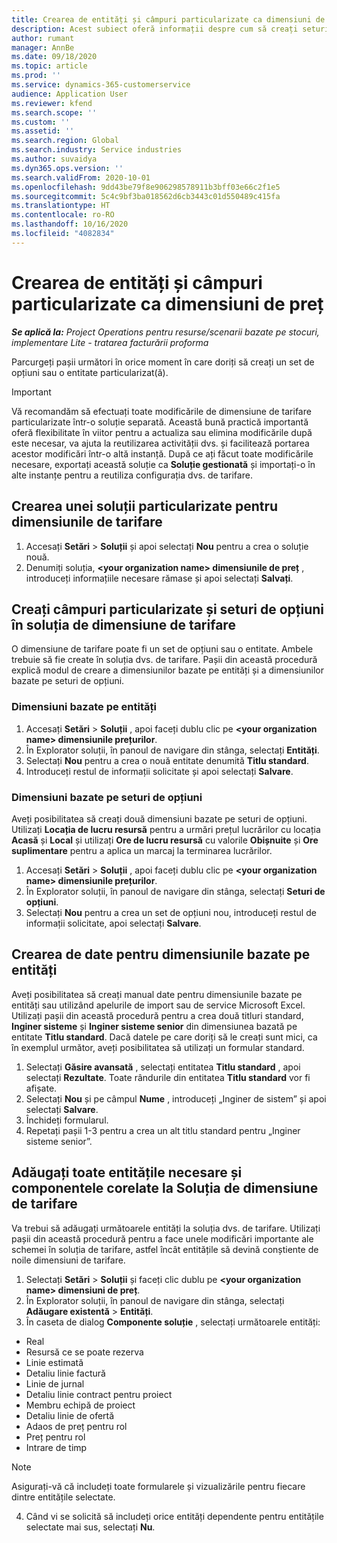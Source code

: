 ```yaml
---
title: Crearea de entități și câmpuri particularizate ca dimensiuni de preț
description: Acest subiect oferă informații despre cum să creați seturi de opțiuni personalizate sau entități.
author: rumant
manager: AnnBe
ms.date: 09/18/2020
ms.topic: article
ms.prod: ''
ms.service: dynamics-365-customerservice
audience: Application User
ms.reviewer: kfend
ms.search.scope: ''
ms.custom: ''
ms.assetid: ''
ms.search.region: Global
ms.search.industry: Service industries
ms.author: suvaidya
ms.dyn365.ops.version: ''
ms.search.validFrom: 2020-10-01
ms.openlocfilehash: 9dd43be79f8e906298578911b3bff03e66c2f1e5
ms.sourcegitcommit: 5c4c9bf3ba018562d6cb3443c01d550489c415fa
ms.translationtype: HT
ms.contentlocale: ro-RO
ms.lasthandoff: 10/16/2020
ms.locfileid: "4082834"
---
```

# <a name="create-custom-fields-and-entities-as-pricing-dimensions"></a>Crearea de entități și câmpuri particularizate ca dimensiuni de preț

_**Se aplică la:** Project Operations pentru resurse/scenarii bazate pe stocuri, implementare Lite - tratarea facturării proforma_

Parcurgeți pașii următori în orice moment în care doriți să creați un set de opțiuni sau o entitate particularizat(ă).

> [!IMPORTANT]
> Vă recomandăm să efectuați toate modificările de dimensiune de tarifare particularizate într-o soluție separată. Această bună practică importantă oferă flexibilitate în viitor pentru a actualiza sau elimina modificările după este necesar, va ajuta la reutilizarea activității dvs. și facilitează portarea acestor modificări într-o altă instanță. După ce ați făcut toate modificările necesare, exportați această soluție ca **Soluție gestionată** și importați-o în alte instanțe pentru a reutiliza configurația dvs. de tarifare.


## <a name="create-a-custom-solution-for-pricing-dimensions"></a>Crearea unei soluții particularizate pentru dimensiunile de tarifare
1. Accesați **Setări** > **Soluții** și apoi selectați **Nou** pentru a crea o soluție nouă. 
2. Denumiți soluția, **\<your organization name> dimensiunile de preț** , introduceți informațiile necesare rămase și apoi selectați **Salvați**.
  
## <a name="create-custom-fields-and-option-sets-in-the-pricing-dimension-solution"></a>Creați câmpuri particularizate și seturi de opțiuni în soluția de dimensiune de tarifare

O dimensiune de tarifare poate fi un set de opțiuni sau o entitate. Ambele trebuie să fie create în soluția dvs. de tarifare. Pașii din această procedură explică modul de creare a dimensiunilor bazate pe entități și a dimensiunilor bazate pe seturi de opțiuni.

### <a name="entity-based-dimensions"></a>Dimensiuni bazate pe entități

1. Accesați **Setări** > **Soluții** , apoi faceți dublu clic pe **\<your organization name> dimensiunile prețurilor**.
2. În Explorator soluții, în panoul de navigare din stânga, selectați **Entități**.
3. Selectați **Nou** pentru a crea o nouă entitate denumită **Titlu standard**. 
4. Introduceți restul de informații solicitate și apoi selectați **Salvare**.


### <a name="option-set-based-dimensions"></a>Dimensiuni bazate pe seturi de opțiuni 
Aveți posibilitatea să creați două dimensiuni bazate pe seturi de opțiuni. Utilizați **Locația de lucru resursă** pentru a urmări prețul lucrărilor cu locația **Acasă** și **Local** și utilizați **Ore de lucru resursă** cu valorile **Obișnuite** și **Ore suplimentare** pentru a aplica un marcaj la terminarea lucrărilor.


1. Accesați **Setări** > **Soluții** , apoi faceți dublu clic pe  **\<your organization name> dimensiunile prețurilor**. 
2. În Explorator soluții, în panoul de navigare din stânga, selectați **Seturi de opțiuni**. 
3. Selectați **Nou** pentru a crea un set de opțiuni nou, introduceți restul de informații solicitate, apoi selectați **Salvare**.

## <a name="create-data-for-entity-based-dimensions"></a>Crearea de date pentru dimensiunile bazate pe entități

Aveți posibilitatea să creați manual date pentru dimensiunile bazate pe entități sau utilizând apelurile de import sau de service Microsoft Excel. Utilizați pașii din această procedură pentru a crea două titluri standard, **Inginer sisteme** și **Inginer sisteme senior** din dimensiunea bazată pe entitate **Titlu standard**. Dacă datele pe care doriți să le creați sunt mici, ca în exemplul următor, aveți posibilitatea să utilizați un formular standard.

1. Selectați **Găsire avansată** , selectați entitatea **Titlu standard** , apoi selectați **Rezultate**. Toate rândurile din entitatea **Titlu standard** vor fi afișate.
2. Selectați **Nou** și pe câmpul **Nume** , introduceți „Inginer de sistem” și apoi selectați **Salvare**.
3. Închideți formularul. 
4. Repetați pașii 1-3 pentru a crea un alt titlu standard pentru „Inginer sisteme senior”.

## <a name="add-all-required-entities-and-related-components-to-the-pricing-dimension-solution"></a>Adăugați toate entitățile necesare și componentele corelate la Soluția de dimensiune de tarifare
Va trebui să adăugați următoarele entități la soluția dvs. de tarifare. Utilizați pașii din această procedură pentru a face unele modificări importante ale schemei în soluția de tarifare, astfel încât entitățile să devină conștiente de noile dimensiuni de tarifare.

1. Selectați **Setări** > **Soluții** și faceți clic dublu pe **\<your organization name> dimensiuni de preț**. 
2. În Explorator soluții, în panoul de navigare din stânga, selectați **Adăugare existentă** > **Entități**.
3. În caseta de dialog **Componente soluție** , selectați următoarele entități:

  - Real
  - Resursă ce se poate rezerva
  - Linie estimată
  - Detaliu linie factură
  - Linie de jurnal
  - Detaliu linie contract pentru proiect
  - Membru echipă de proiect
  - Detaliu linie de ofertă
  - Adaos de preț pentru rol
  - Preț pentru rol 
  - Intrare de timp 


> [!NOTE]
> Asigurați-vă că includeți toate formularele și vizualizările pentru fiecare dintre entitățile selectate.

4. Când vi se solicită să includeți orice entități dependente pentru entitățile selectate mai sus, selectați **Nu**.

